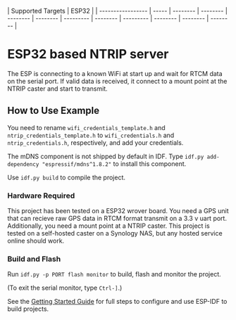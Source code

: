 | Supported Targets | ESP32 |
| ----------------- | ----- | -------- | -------- | -------- | -------- | --------- | -------- | --------- | -------- | -------- | -------- |

# ESP32 based NTRIP server
The ESP is connecting to a known WiFi at start up and wait for RTCM data on the serial port. If valid data is received, it connect to a mount point at the NTRIP caster and start to transmit. 


## How to Use Example

You need to rename `wifi_credentials_template.h` and `ntrip_credentials_template.h` to `wifi_credentials.h` and `ntrip_credentials.h`, respectively, and add your credentials.

The mDNS component is not shipped by default in IDF. Type `idf.py add-dependency "espressif/mdns^1.8.2"` to install this component.

Use `idf.py build` to compile the project. 

### Hardware Required
This project has been tested on a ESP32 wrover board. You need a GPS unit that can recieve raw GPS data in RTCM format transmit on a 3.3 v uart port. Additionally, you need a mount point at a NTRIP caster. This project is tested on a self-hosted caster on a Synology NAS, but any hosted service online should work.

### Build and Flash

Run `idf.py -p PORT flash monitor` to build, flash and monitor the project.

(To exit the serial monitor, type ``Ctrl-]``.)

See the [Getting Started Guide](https://docs.espressif.com/projects/esp-idf/en/latest/get-started/index.html) for full steps to configure and use ESP-IDF to build projects.


